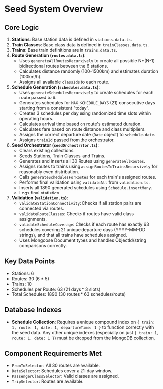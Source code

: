 # Seed System Overview

## Core Logic

1.  **Stations**: Base station data is defined in `stations.data.ts`.
2.  **Train Classes**: Base class data is defined in `trainClasses.data.ts`.
3.  **Trains**: Base train definitions are in `trains.data.ts`.
4.  **Route Generation (`routes.data.ts`)**:
    *   Uses `generateAllRoutesRecursively` to create all possible N*(N-1) bidirectional routes between the 6 stations.
    *   Calculates distance randomly (100-1500km) and estimates duration (100km/h).
    *   Assigns all available `classIds` to each route.
5.  **Schedule Generation (`schedules.data.ts`)**:
    *   Uses `generateSchedulesRecursively` to create schedules for each route passed to it.
    *   Generates schedules for `MAX_SCHEDULE_DAYS` (21) consecutive days starting from a consistent "today".
    *   Creates 3 schedules per day using randomized time slots within operating hours.
    *   Calculates arrival time based on route's estimated duration.
    *   Calculates fare based on route distance and class multipliers.
    *   Assigns the correct departure date (`Date` object) to `schedule.date`.
    *   Assigns `trainId` passed from the orchestrator.
6.  **Seed Orchestrator (`seedOrchestrator.ts`)**:
    *   Clears existing collections.
    *   Seeds Stations, Train Classes, and Trains.
    *   Generates and inserts all 30 Routes using `generateAllRoutes`.
    *   Assigns routes to trains using `assignRoutesToTrainsRecursively` for reasonably even distribution.
    *   Calls `generateSchedulesForRoutes` for each train's assigned routes.
    *   Performs final validation using `validateAll` from `validation.ts`.
    *   Inserts all 1890 generated schedules using `Schedule.insertMany`.
    *   Logs final statistics.
7.  **Validation (`validation.ts`)**:
    *   `validateStationConnectivity`: Checks if all station pairs are connected via routes.
    *   `validateRouteClasses`: Checks if routes have valid class assignments.
    *   `validateScheduleCoverage`: Checks if each route has exactly 63 schedules covering 21 unique departure days (YYYY-MM-DD strings), and that all trains have schedules assigned.
    *   Uses Mongoose Document types and handles ObjectId/string comparisons correctly.

## Key Data Points

*   Stations: 6
*   Routes: 30 (6 * 5)
*   Trains: 10
*   Schedules per Route: 63 (21 days * 3 slots)
*   Total Schedules: 1890 (30 routes * 63 schedules/route)

## Database Indexes

*   **Schedule Collection**: Requires a unique compound index on `{ train: 1, route: 1, date: 1, departureTime: 1 }` to function correctly with the seed data. Any other unique indexes (especially on just `{ train: 1, route: 1, date: 1 }`) must be dropped from the MongoDB collection.

## Component Requirements Met

*   `FromToSelector`: All 30 routes are available.
*   `DateSelector`: Schedules cover a 21-day window.
*   `PassengerClassSelector`: Valid classes are assigned.
*   `TripSelector`: Routes are available. 